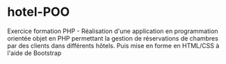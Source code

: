 # hotel-POO
Exercice formation PHP - 
Réalisation d'une application en programmation orientée objet en PHP permettant la gestion de réservations de chambres par des clients dans différents hôtels. 
Puis mise en forme en HTML/CSS à l'aide de Bootstrap
